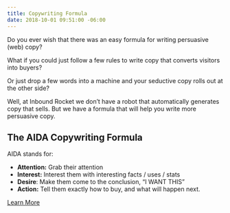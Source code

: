 ```yaml
---
title: Copywriting Formula
date: 2018-10-01 09:51:00 -06:00
---
```


Do you ever wish that there was an easy formula for writing persuasive (web) copy?

What if you could just follow a few rules to write copy that converts visitors into buyers?

Or just drop a few words into a machine and your seductive copy rolls out at the other side?

Well, at Inbound Rocket we don’t have a robot that automatically generates copy that sells. But we have a formula that will help you write more persuasive copy.

## The AIDA Copywriting Formula

AIDA stands for:

- **Attention:** Grab their attention
- **Interest:** Interest them with interesting facts / uses / stats
- **Desire**: Make them come to the conclusion, “I WANT THIS”
- **Action:** Tell them exactly how to buy, and what will happen next.

[Learn More](https://startcopywriting.com/aida-copywriting-formula/)